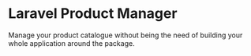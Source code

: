 # Laravel Product Manager

Manage your product catalogue without being the need of building your whole application around the package.
